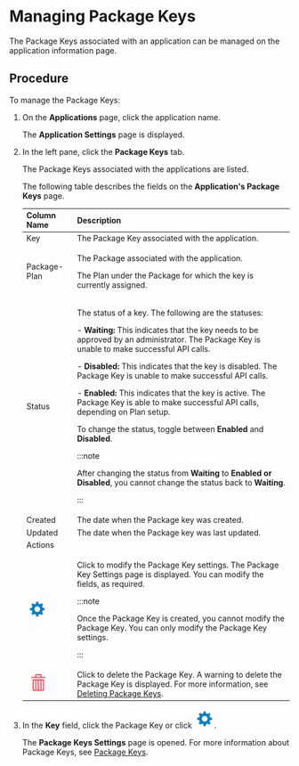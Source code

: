 ﻿---
sidebar_position: 5
---

# Managing Package Keys

<head>
  <meta name="guidename" content="API Management"/>
  <meta name="context" content="GUID-8dd8347d-09aa-42f6-a9bf-7f62f0d353b8"/>
</head>

The Package Keys associated with an application can be managed on the application information page. 

## Procedure

To manage the Package Keys:

1. On the **Applications** page, click the application name. 

   The **Application Settings** page is displayed. 

2. In the left pane, click the **Package Keys** tab. 

   The Package Keys associated with the applications are listed.

   The following table describes the fields on the **Application's Package Keys** page. 

   |**Column Name** |**Description** |
   | -------------- | ----------- |
   |Key|The Package Key associated with the application. |
   |Package-Plan|<p>The Package associated with the application. </p><p>The Plan under the Package for which the key is currently assigned. </p>|
   |Status|<p>The status of a key. The following are the statuses: </p><p>- **Waiting:** This indicates that the key needs to be approved by an administrator. The Package Key is unable to make successful API calls. </p><p>- **Disabled:** This indicates that the key is disabled. The Package Key is unable to make successful API calls. </p><p>- **Enabled:** This indicates that the key is active. The Package Key is able to make successful API calls, depending on Plan setup. </p><p>To change the status, toggle between **Enabled** and **Disabled**. </p><p>:::note</p><p>After changing the status from **Waiting** to **Enabled or Disabled**, you cannot change the status back to **Waiting**.</p><p>::: </p>|
   |Created|The date when the Package key was created. |
   |Updated|The date when the Package key was last updated. |
   |Actions| |
   |![](../../Images/edit.jpg)|<p>Click to modify the Package Key settings. The Package Key Settings page is displayed. You can modify the fields, as required. </p><p>:::note</p><p>Once the Package Key is created, you cannot modify the Package Key. You can only modify the Package Key settings.</p><p>::: </p>|
   |![](../../Images/delete.jpg)|Click to delete the Package Key. A warning to delete the Package Key is displayed. For more information, see [Deleting Package Keys](../Packagekeys/Deleting_package_keys.md). |

3. In the **Key** field, click the Package Key or click ![](../../Images/edit.jpg). 

   The **Package Keys Settings** page is opened. For more information about Package Keys, see [Package Keys](../Packagekeys/Package_keys.md). 


